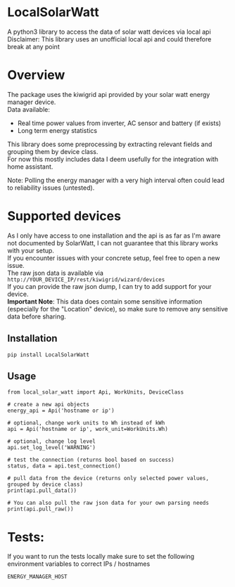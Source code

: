 # LocalSolarWatt
A python3 library to access the data of solar watt devices via local api  
Disclaimer: This library uses an unofficial local api and could therefore break at any point

# Overview
The package uses the kiwigrid api provided by your solar watt energy manager device.  
Data available:
  - Real time power values from inverter, AC sensor and battery (if exists)
  - Long term energy statistics

This library does some preprocessing by extracting relevant fields and grouping them by device class.  
For now this mostly includes data I deem usefully for the integration with home assistant.

Note: Polling the energy manager with a very high interval often could lead to reliability issues (untested).

# Supported devices
As I only have access to one installation and the api is as far as I'm aware not documented by SolarWatt, I can not guarantee that this library works with your setup.  
If you encounter issues with your concrete setup, feel free to open a new issue.  
The raw json data is available via `http://YOUR_DEVICE_IP/rest/kiwigrid/wizard/devices`  
If you can provide the raw json dump, I can try to add support for your device.  
**Important Note**: This data does contain some sensitive information (especially for the "Location" device), so make sure to remove any sensitive data before sharing.

## Installation

```
pip install LocalSolarWatt
```

## Usage
```
from local_solar_watt import Api, WorkUnits, DeviceClass

# create a new api objects
energy_api = Api('hostname or ip')

# optional, change work units to Wh instead of kWh
api = Api('hostname or ip', work_unit=WorkUnits.Wh)

# optional, change log level
api.set_log_level('WARNING')

# test the connection (returns bool based on success)
status, data = api.test_connection()

# pull data from the device (returns only selected power values, grouped by device class)
print(api.pull_data())

# You can also pull the raw json data for your own parsing needs
print(api.pull_raw())
```

# Tests:
If you want to run the tests locally make sure to set the following environment variables to correct IPs / hostnames
```
ENERGY_MANAGER_HOST
```

